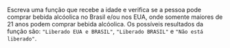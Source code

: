 Escreva uma função que recebe a idade e verifica se a pessoa pode comprar bebida alcóolica no Brasil e/ou nos EUA, onde somente maiores de 21 anos podem comprar bebida alcóolica. Os possíveis resultados da função são: `"Liberado EUA e BRASIL"`, `"Liberado BRASIL"` e `"Não está liberado"`.